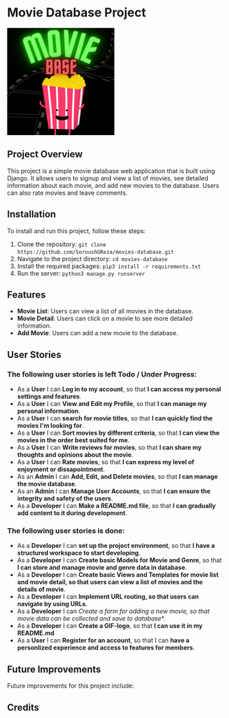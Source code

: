 # Movie Database Project
<img src="images/moviebase.gif" alt="Moviebase logo" width="250" height="250">



## Project Overview
This project is a simple movie database web application that is built using Django. It allows users to signup and view a list of movies, see detailed information about each movie, and add new movies to the database. Users can also rate movies and leave comments.

## Installation
To install and run this project, follow these steps:

1. Clone the repository: `git clone https://github.com/SoroushGReza/movies-database.git`
2. Navigate to the project directory: `cd movies-database`
3. Install the required packages: `pip3 install -r requirements.txt`
4. Run the server: `python3 manage.py runserver`

## Features
- **Movie List**: Users can view a list of all movies in the database.
- **Movie Detail**: Users can click on a movie to see more detailed information.
- **Add Movie**: Users can add a new movie to the database.

## User Stories

### The following user stories is left Todo / Under Progress:


- As a **User** I can **Log in to my account**, so that **I can access my personal settings and features**.
- As a **User** I can **View and Edit my Profile**, so that **I can manage my personal information**.
- As a **User** I can **search for movie titles**, so that **I can quickly find the movies I'm looking for**.
- As a **User** I can **Sort movies by different criteria**, so that **I can view the movies in the order best suited for me**.
- As a **User** I can **Write reviews for movies**, so that **I can share my thoughts and opinions about the movie**.
- As a **User** I can **Rate movies**, so that **I can express my level of enjoyment or dissapointment**.
- As an **Admin** I can **Add, Edit, and Delete movies**, so that **I can manage the movie database**.
- As an **Admin** I can **Manage User Accounts**, so that **I can ensure the integrity and safety of the users**.
- As a **Developer** I can **Make a README.md file**, so that **I can gradually add content to it during development**.


### The following user stories is done:

- As a **Developer** I can **set up the project environment**, so that **I have a structured workspace to start developing**.
- As a **Developer** I can **Create basic Models for Movie and Genre**, so that **I can store and manage movie and genre data in database**.
- As a **Developer** I can **Create basic Views and Templates for movie list and movie detail, so that users can view a list of movies and the details of  movie**.
- As a **Developer** I can **Implement URL routing, so that users can navigate by using URLs**.
- As a **Developer** I can *Create a form for adding a new movie, so that movie data can be collected and save to database**.
- As a **Developer** I can **Create a GIF-logo**, so that **I can use it in my README.md**
- As a **User** I can **Register for an account**, so that I can **have a personlized experience and access to features for members**.




## Future Improvements
Future improvements for this project include:



## Credits
